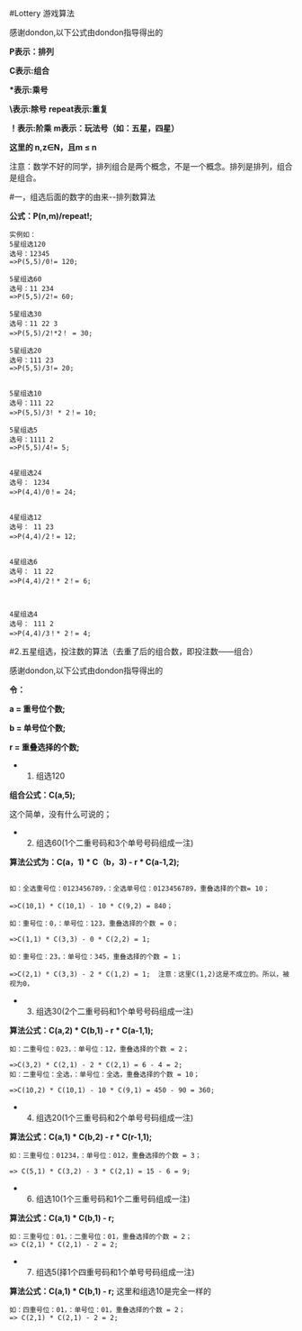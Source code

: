 #Lottery 游戏算法

感谢dondon,以下公式由dondon指导得出的

**P表示：排列**

**C表示:组合**

**\*表示:乘号**

**\\表示:除号**
**repeat表示:重复**

**！表示:阶乘**
**m表示：玩法号（如：五星，四星）**

**这里的 n,z∈N，且m ≤ n**


注意：数学不好的同学，排列组合是两个概念，不是一个概念。排列是排列，组合是组合。


#一，组选后面的数字的由来--排列数算法

**公式：P(n,m)/repeat!;**

```
实例如：
5星组选120
选号：12345
=>P(5,5)/0!= 120;

5星组选60
选号：11 234
=>P(5,5)/2!= 60;

5星组选30
选号：11 22 3
=>P(5,5)/2!*2！ = 30;

5星组选20
选号：111 23
=>P(5,5)/3!= 20;


5星组选10
选号：111 22 
=>P(5,5)/3! * 2！= 10;

5星组选5
选号：1111 2 
=>P(5,5)/4!= 5;


4星组选24
选号： 1234
=>P(4,4)/0！= 24;


4星组选12
选号： 11 23
=>P(4,4)/2！= 12;


4星组选6
选号： 11 22
=>P(4,4)/2！* 2！= 6;



4星组选4
选号： 111 2
=>P(4,4)/3！* 2！= 4;
```



#2.五星组选，投注数的算法（去重了后的组合数，即投注数——组合）

感谢dondon,以下公式由dondon指导得出的

**令：**

**a = 重号位个数;**

**b = 单号位个数;**

**r = 重叠选择的个数;**


* 1. 组选120

**组合公式：C(a,5);**

这个简单，没有什么可说的；


* 2. 组选60(1个二重号码和3个单号号码组成一注)


**算法公式为：C(a，1) * C（b，3) - r * C(a-1,2);**
```

如：全选重号位：0123456789，：全选单号位：0123456789，重叠选择的个数= 10；

=>C(10,1) * C(10,1) - 10 * C(9,2) = 840；

如：重号位：0，：单号位：123，重叠选择的个数 = 0；

=>C(1,1) * C(3,3) - 0 * C(2,2) = 1;

如：重号位：23，：单号位：345，重叠选择的个数 = 1；

=>C(2,1) * C(3,3) - 2 * C(1,2) = 1;  注意：这里C(1,2)这是不成立的。所以，被视为0，

```


* 3. 组选30(2个二重号码和1个单号号码组成一注)

**算法公式：C(a,2) * C(b,1) - r * C(a-1,1);**
```
如：二重号位：023，：单号位：12，重叠选择的个数 = 2；

=>C(3,2) * C(2,1) - 2 * C(2,1) = 6 - 4 = 2;
如：二重号位：全选，：单号位：全选，重叠选择的个数 = 10；

=>C(10,2) * C(10,1) - 10 * C(9,1) = 450 - 90 = 360;

```


* 4. 组选20(1个三重号码和2个单号号码组成一注)

**算法公式：C(a,1) * C(b,2) - r * C(r-1,1);**

```
如：三重号位：01234，：单号位：012，重叠选择的个数 = 3；

=> C(5,1) * C(3,2) - 3 * C(2,1) = 15 - 6 = 9; 

```

* 6. 组选10(1个三重号码和1个二重号码组成一注)

**算法公式：C(a,1) * C(b,1) - r;**

```
如：三重号位：01，：二重号位：01，重叠选择的个数 = 2；
=> C(2,1) * C(2,1) - 2 = 2;

```

* 7. 组选5(择1个四重号码和1个单号号码组成一注)

**算法公式：C(a,1) * C(b,1) - r;**
这里和组选10是完全一样的

```
如：四重号位：01，：单号位：01，重叠选择的个数 = 2；
=> C(2,1) * C(2,1) - 2 = 2;

```







